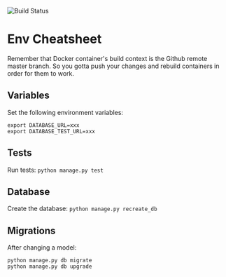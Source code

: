 ![Build Status](https://travis-ci.org/neilb14/flask-microservices-users.svg?branch=master)

# Env Cheatsheet
Remember that Docker container's build context is the Github remote master branch. So you gotta push your changes and rebuild containers in order for them to work.

## Variables
Set the following environment variables:
```export SECRET_KEY=xxx
export DATABASE_URL=xxx
export DATABASE_TEST_URL=xxx
```

## Tests
Run tests:
```python manage.py test```

## Database
Create the database:
```python manage.py recreate_db```

## Migrations
After changing a model:
```
python manage.py db migrate
python manage.py db upgrade
```

